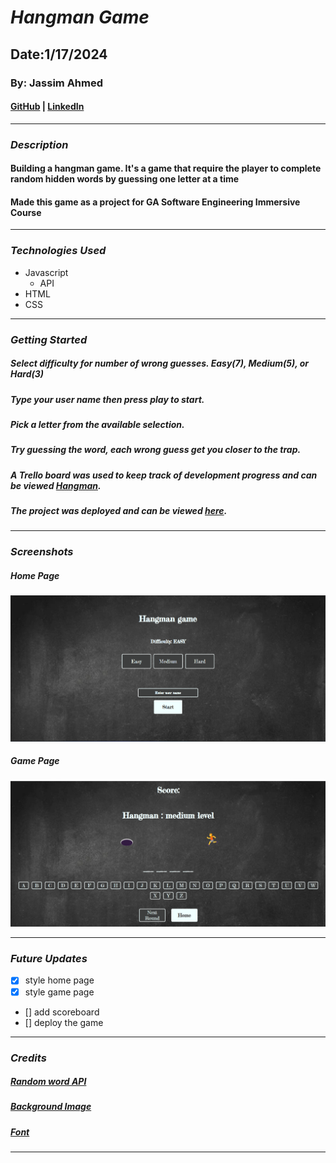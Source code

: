 # **_Hangman Game_**

## Date:1/17/2024

### By: Jassim Ahmed

#### [GitHub](https://github.com/9Jassim) | [LinkedIn](https://www.linkedin.com/in/jassim-mohammed-4ab7b7210/)

---

### **_Description_**

#### Building a hangman game. It's a game that require the player to complete random hidden words by guessing one letter at a time

#### Made this game as a project for GA Software Engineering Immersive Course

---

### **_Technologies Used_**

- Javascript
  - API
- HTML
- CSS

---

### **_Getting Started_**

##### Select difficulty for number of wrong guesses. Easy(7), Medium(5), or Hard(3)

##### Type your user name then press play to start.

##### Pick a letter from the available selection.

##### Try guessing the word, each wrong guess get you closer to the trap.

##### A Trello board was used to keep track of development progress and can be viewed [Hangman](https://trello.com/b/WMz7BGI0/hangman).

##### The project was deployed and can be viewed [here](URL).

---

### **_Screenshots_**

##### Home Page

![Home page](/home%20page.png)

##### Game Page

![Game Page](/game%20page.png)

---

### **_Future Updates_**

- [x] style home page
- [x] style game page
- [] add scoreboard
- [] deploy the game

---

### **_Credits_**

##### [Random word API](https://random-word-api.vercel.app/)

##### [Background Image](https://www.shutterstock.com)

##### [Font](https://fonts.google.com/specimen/Fredericka+the+Great)

---
